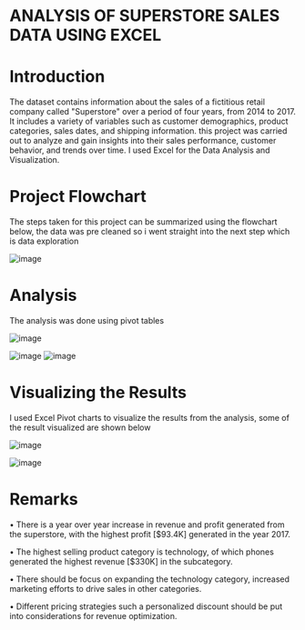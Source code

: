 # ANALYSIS OF SUPERSTORE SALES DATA USING EXCEL
# Introduction 
The dataset contains information about the sales of a fictitious retail company called "Superstore" over a period of four years, from 2014 to 2017. It includes a variety of variables such as customer demographics, product categories, sales dates, and shipping information. this project was carried out to analyze and gain insights into their sales performance, customer behavior, and trends over time. I used Excel for the Data Analysis and Visualization.
# Project Flowchart
The steps taken for this project can be summarized using the flowchart below, the data was pre cleaned so i went straight into the next step which is data exploration

![image](https://user-images.githubusercontent.com/115956826/235956540-29d3a6d7-77e2-4235-92a4-eebfd226979a.png)
# Analysis
The analysis was done using pivot tables

![image](https://user-images.githubusercontent.com/115956826/235964728-4e748fbb-a55e-4ee6-97d6-73c178962f24.png)


![image](https://user-images.githubusercontent.com/115956826/235965192-c8244eb9-c343-4008-b7b0-a3d5e355ffea.png)  ![image](https://user-images.githubusercontent.com/115956826/235965604-7fb3ebcb-620d-463a-b923-ea2dacfe89bf.png)



# Visualizing the Results
I used Excel Pivot charts to visualize the results from the analysis, some of the result visualized are shown below


![image](https://user-images.githubusercontent.com/115956826/235963499-ba04d254-ead6-4804-b920-282080ca5fcd.png)

![image](https://user-images.githubusercontent.com/115956826/235964414-278d8484-5eb7-4d12-8202-987e8d30c08e.png)



# Remarks
•	There is a year over year increase in revenue and profit generated from the superstore, with the highest profit [$93.4K] generated in the year 2017.

•	The highest selling product category is technology, of which phones generated the highest revenue [$330K] in the subcategory.

•	There should be focus on expanding the technology category, increased marketing efforts to drive sales in other categories.

•	Different pricing strategies such a personalized discount should be put into considerations for revenue optimization.


